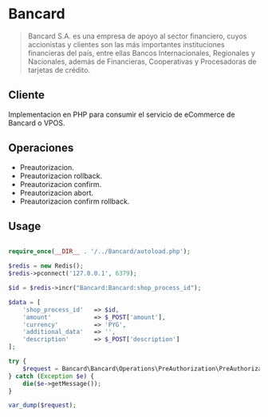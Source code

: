 # Bancard

> Bancard S.A. es una empresa de apoyo al sector financiero, cuyos accionistas y clientes son las más importantes instituciones financieras del país, entre ellas Bancos Internacionales, Regionales y Nacionales, además de Financieras, Cooperativas y Procesadoras de tarjetas de crédito.

## Cliente

Implementacion en PHP para consumir el servicio de eCommerce de Bancard o VPOS.

## Operaciones

* Preautorizacion.
* Preautorizacion rollback.
* Preautorizacion confirm.
* Preautorizacion abort.
* Preautorizacion confirm rollback.

## Usage

```php

require_once(__DIR__ . '/../Bancard/autoload.php');

$redis = new Redis();
$redis->pconnect('127.0.0.1', 6379);

$id = $redis->incr("Bancard:Bancard:shop_process_id");

$data = [
    'shop_process_id'   => $id,
    'amount'            => $_POST['amount'],
    'currency'          => 'PYG',
    'additional_data'   => '',
    'description'       => $_POST['description']
];

try {
    $request = Bancard\Bancard\Operations\PreAuthorization\PreAuthorization::init($data)->send();
} catch (Exception $e) {
    die($e->getMessage());
}

var_dump($request);

```
